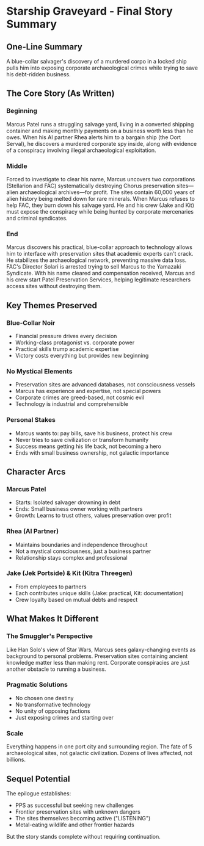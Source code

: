 # Starship Graveyard - Final Story Summary

## One-Line Summary
A blue-collar salvager's discovery of a murdered corpo in a locked ship pulls him into exposing corporate archaeological crimes while trying to save his debt-ridden business.

## The Core Story (As Written)

### Beginning
Marcus Patel runs a struggling salvage yard, living in a converted shipping container and making monthly payments on a business worth less than he owes. When his AI partner Rhea alerts him to a bargain ship (the Oort Serval), he discovers a murdered corporate spy inside, along with evidence of a conspiracy involving illegal archaeological exploitation.

### Middle
Forced to investigate to clear his name, Marcus uncovers two corporations (Stellarion and FAC) systematically destroying Chorus preservation sites—alien archaeological archives—for profit. The sites contain 60,000 years of alien history being melted down for rare minerals. When Marcus refuses to help FAC, they burn down his salvage yard. He and his crew (Jake and Kit) must expose the conspiracy while being hunted by corporate mercenaries and criminal syndicates.

### End
Marcus discovers his practical, blue-collar approach to technology allows him to interface with preservation sites that academic experts can't crack. He stabilizes the archaeological network, preventing massive data loss. FAC's Director Solari is arrested trying to sell Marcus to the Yamazaki Syndicate. With his name cleared and compensation received, Marcus and his crew start Patel Preservation Services, helping legitimate researchers access sites without destroying them.

## Key Themes Preserved

### Blue-Collar Noir
- Financial pressure drives every decision
- Working-class protagonist vs. corporate power
- Practical skills trump academic expertise
- Victory costs everything but provides new beginning

### No Mystical Elements
- Preservation sites are advanced databases, not consciousness vessels
- Marcus has experience and expertise, not special powers
- Corporate crimes are greed-based, not cosmic evil
- Technology is industrial and comprehensible

### Personal Stakes
- Marcus wants to: pay bills, save his business, protect his crew
- Never tries to save civilization or transform humanity
- Success means getting his life back, not becoming a hero
- Ends with small business ownership, not galactic importance

## Character Arcs

### Marcus Patel
- Starts: Isolated salvager drowning in debt
- Ends: Small business owner working with partners
- Growth: Learns to trust others, values preservation over profit

### Rhea (AI Partner)
- Maintains boundaries and independence throughout
- Not a mystical consciousness, just a business partner
- Relationship stays complex and professional

### Jake (Jek Portside) & Kit (Kitra Threegen)
- From employees to partners
- Each contributes unique skills (Jake: practical, Kit: documentation)
- Crew loyalty based on mutual debts and respect

## What Makes It Different

### The Smuggler's Perspective
Like Han Solo's view of Star Wars, Marcus sees galaxy-changing events as background to personal problems. Preservation sites containing ancient knowledge matter less than making rent. Corporate conspiracies are just another obstacle to running a business.

### Pragmatic Solutions
- No chosen one destiny
- No transformative technology
- No unity of opposing factions
- Just exposing crimes and starting over

### Scale
Everything happens in one port city and surrounding region. The fate of 5 archaeological sites, not galactic civilization. Dozens of lives affected, not billions.

## Sequel Potential
The epilogue establishes:
- PPS as successful but seeking new challenges
- Frontier preservation sites with unknown dangers
- The sites themselves becoming active ("LISTENING")
- Metal-eating wildlife and other frontier hazards

But the story stands complete without requiring continuation.